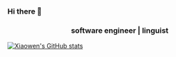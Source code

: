 ### Hi there 👋 
<h3 align="center">software engineer | linguist</h3>



[![Xiaowen's GitHub stats](https://github-readme-stats.vercel.app/api?username=xwnnie)](https://github.com/anuraghazra/github-readme-stats)
<!--
**xwnnie/xwnnie** is a ✨ _special_ ✨ repository because its `README.md` (this file) appears on your GitHub profile.

Here are some ideas to get you started:

- 🔭 I’m currently working on ...
- 🌱 I’m currently learning ...
- 👯 I’m looking to collaborate on ...
- 🤔 I’m looking for help with ...
- 💬 Ask me about ...
- 📫 How to reach me: ...
- 😄 Pronouns: ...
- ⚡ Fun fact: ...
-->
